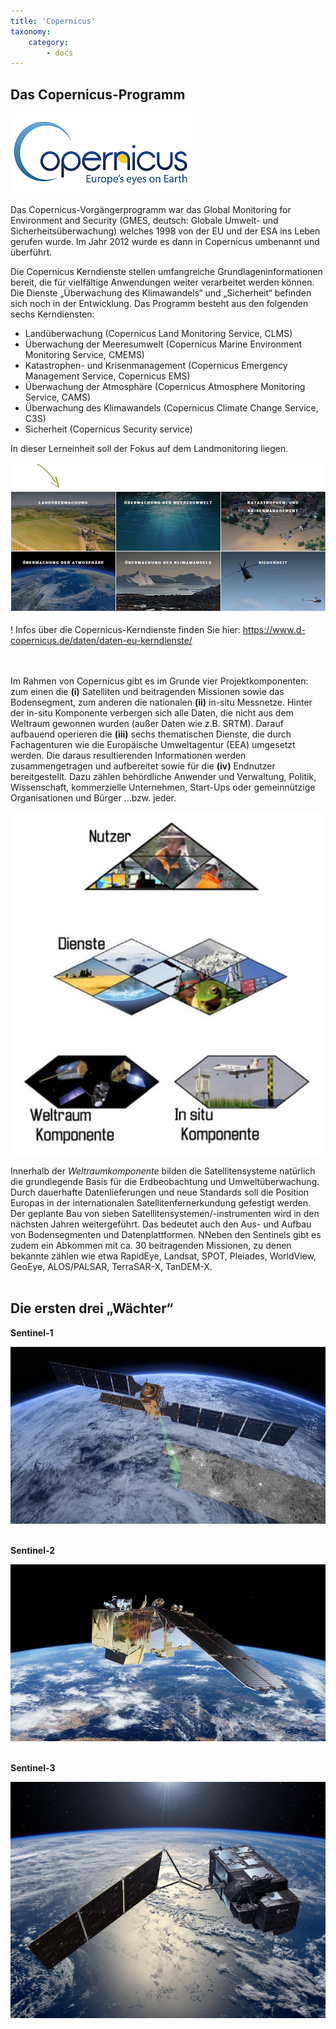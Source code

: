 ```yaml
---
title: 'Copernicus'
taxonomy:
    category:
        - docs
---
```


## Das Copernicus-Programm 

![CopernicusLogo](Copernicus2.png)  

Das Copernicus-Vorgängerprogramm war das Global Monitoring for Environment and Security (GMES, deutsch: Globale Umwelt- und Sicherheitsüberwachung) welches 1998 von der EU und der ESA ins Leben gerufen wurde. Im Jahr 2012 wurde es dann in Copernicus umbenannt und überführt. 

Die Copernicus Kerndienste stellen umfangreiche Grundlageninformationen bereit, die für vielfältige Anwendungen weiter verarbeitet werden können. Die Dienste „Überwachung des Klimawandels“ und „Sicherheit“ befinden sich noch in der Entwicklung. 
Das Programm besteht aus den folgenden sechs Kerndiensten:
-	Landüberwachung (Copernicus Land Monitoring Service, CLMS)
-	Überwachung der Meeresumwelt (Copernicus Marine Environment Monitoring Service, CMEMS)
-	Katastrophen- und Krisenmanagement (Copernicus Emergency Management Service, Copernicus EMS)
-	Überwachung der Atmosphäre (Copernicus Atmosphere Monitoring Service, CAMS)
-	Überwachung des Klimawandels (Copernicus Climate Change Service, C3S)
-	Sicherheit (Copernicus Security service)

In dieser Lerneinheit soll der Fokus auf dem Landmonitoring liegen.

![CopernicusDienste](Copernicus_Dienste_1_1000.png?classes=caption "Die sechs Copernicus Dienste.") 

! Infos über die Copernicus-Kerndienste finden Sie hier: https://www.d-copernicus.de/daten/daten-eu-kerndienste/  
<br><br>

Im Rahmen von Copernicus gibt es im Grunde vier Projektkomponenten: zum einen die __(i)__ Satelliten und beitragenden Missionen sowie das Bodensegment, zum anderen die nationalen **(ii)** in-situ Messnetze. Hinter der in-situ Komponente verbergen sich alle Daten, die nicht aus dem Weltraum gewonnen wurden (außer Daten wie z.B. SRTM). Darauf aufbauend operieren die __(iii)__ sechs thematischen Dienste, die durch Fachagenturen wie die Europäische Umweltagentur (EEA) umgesetzt werden. Die daraus resultierenden Informationen werden zusammengetragen und aufbereitet sowie für die __(iv)__ Endnutzer bereitgestellt. Dazu zählen behördliche Anwender und Verwaltung, Politik, Wissenschaft, kommerzielle Unternehmen, Start-Ups oder gemeinnützige Organisationen und Bürger ...bzw. jeder.

![CopernicusKomponenten](Copernicus_Komponenten.png)

Innerhalb der *Weltraumkomponente* bilden die Satellitensysteme natürlich die grundlegende Basis für die Erdbeobachtung und Umweltüberwachung. Durch dauerhafte Datenlieferungen und neue Standards soll die Position Europas in der internationalen Satellitenfernerkundung gefestigt werden. Der geplante Bau von sieben Satellitensystemen/-instrumenten wird in den nächsten Jahren weitergeführt. Das bedeutet auch den Aus- und Aufbau von Bodensegmenten und Datenplattformen. NNeben den Sentinels gibt es zudem ein Abkommen mit ca. 30 beitragenden Missionen, zu denen bekannte zählen wie etwa RapidEye, Landsat, SPOT, Pleiades, WorldView, GeoEye, ALOS/PALSAR, TerraSAR-X, TanDEM-X.
<br><br>

## Die ersten drei „Wächter“

__Sentinel-1__

![S1](Sentinel-1.png?classes=caption "Sentinel-1: Radar --> aktiv. &copy; ESA")
<br><br>
 
__Sentinel-2__ 

![S2](Sentinel-2_2.png?classes=caption "Sentinel-2: optisch multispektral --> passiv. &copy; ESA")
<br><br>  

__Sentinel-3__ 

![S3](Sentinel-3.png?classes=caption "Sentinel-3: Radar & optisch multispektral --> aktiv & passiv. &copy; ESA")
<br><br>  


